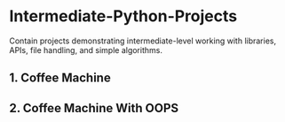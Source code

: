 # Intermediate-Python-Projects
Contain projects demonstrating intermediate-level working with libraries, APIs, file handling, and simple algorithms.


## 1. Coffee Machine
## 2. Coffee Machine With OOPS